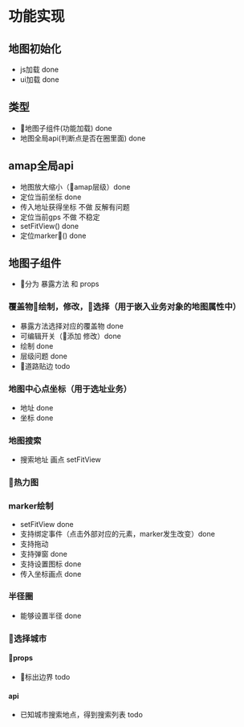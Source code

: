 # 功能实现

## 地图初始化

- js加载 done
- ui加载 done

## 类型

- 地图子组件(功能加载) done
- 地图全局api(判断点是否在圈里面) done

## amap全局api

- 地图放大缩小（amap层级）done
- 定位当前坐标 done
- 传入地址获得坐标 不做 反解有问题
- 定位当前gps 不做 不稳定
- setFitView() done
- 定位marker() done

## 地图子组件

- 分为 暴露方法 和 props

### 覆盖物绘制，修改，选择（用于嵌入业务对象的地图属性中）

- 暴露方法选择对应的覆盖物 done
- 可编辑开关（添加 修改）done
- 绘制 done
- 层级问题 done
- 道路贴边 todo

### 地图中心点坐标（用于选址业务）

- 地址 done
- 坐标 done

### 地图搜索

- 搜索地址 画点 setFitView

### 热力图

### marker绘制

- setFitView done
- 支持绑定事件（点击外部对应的元素，marker发生改变）done
- 支持拖动
- 支持弹窗 done
- 支持设置图标 done
- 传入坐标画点 done

### 半径圈

- 能够设置半径 done

### 选择城市

#### props

- 标出边界 todo


#### api

- 已知城市搜索地点，得到搜索列表 todo
